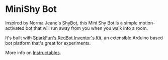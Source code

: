 # MiniShy Bot

Inspired by Norma Jeane's [ShyBot](http://codame.com/projects/shybot), this Mini Shy Bot is a simple motion-activated bot that will run away from you when you walk into a room.

It's built with [SparkFun's RedBot Inventor's Kit](https://www.sparkfun.com/products/12649), an extensible Arduino based bot platform that's great for experiments.

More info on [Instructables](https://www.instructables.com/id/How-to-Make-a-Shy-Robot/).

